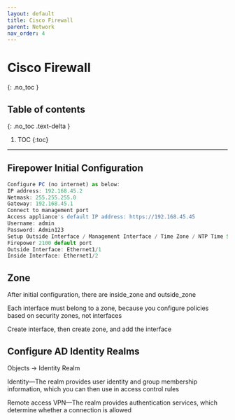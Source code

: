 ```yaml
---
layout: default
title: Cisco Firewall
parent: Network
nav_order: 4
---
```


# Cisco Firewall
{: .no_toc }

## Table of contents
{: .no_toc .text-delta }

1. TOC
{:toc}

---

## Firepower Initial Configuration
```js
Configure PC (no internet) as below:
IP address: 192.168.45.2
Netmask: 255.255.255.0
Gateway: 192.168.45.1
Connect to management port
Access appliance's default IP address: https://192.168.45.45
Username: admin
Password: Admin123
Setup Outside Interface / Management Interface / Time Zone / NTP Time Server
Firepower 2100 default port
Outside Interface: Ethernet1/1
Inside Interface: Ethernet1/2
```

## Zone
After initial configuration, there are inside_zone and outside_zone

Each interface must belong to a zone, because you configure policies based on security zones, not interfaces

Create interface, then create zone, and add the interface

## Configure AD Identity Realms
Objects -> Identity Realm

Identity—The realm provides user identity and group membership information, which you can then use in access control rules

Remote access VPN—The realm provides authentication services, which determine whether a connection is allowed